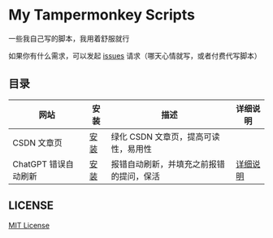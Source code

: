 # My Tampermonkey Scripts

一些我自己写的脚本，我用着舒服就行

如果你有什么需求，可以发起 [issues](https://github.com/Lete114/my-tampermonkey-scripts/issues/new) 请求（哪天心情就写，或者付费代写脚本）

## 目录

| 网站                 | 安装                                                                                                | 描述                                     | 详细说明                                                                |
| -------------------- | --------------------------------------------------------------------------------------------------- | ---------------------------------------- | ----------------------------------------------------------------------- |
| CSDN 文章页          | [安装](https://github.com/Lete114/my-tampermonkey-scripts/raw/main/csdn/blog/article.user.js)       | 绿化 CSDN 文章页，提高可读性，易用性     |
| ChatGPT 错误自动刷新 | [安装](https://github.com/Lete114/my-tampermonkey-scripts/raw/main/openai/chat/auto-reload.user.js) | 报错自动刷新，并填充之前报错的提问，保活 | [详细说明](https://github.com/Lete114/my-tampermonkey-scripts/issues/1) |

## LICENSE

[MIT License](LICENSE)
